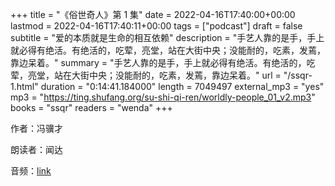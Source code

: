 +++
title = "《俗世奇人》第 1 集"
date = 2022-04-16T17:40:00+00:00
lastmod = 2022-04-16T17:40:11+00:00
tags = ["podcast"]
draft = false
subtitle = "爱的本质就是生命的相互依赖"
description = "手艺人靠的是手，手上就必得有绝活。有绝活的，吃荤，亮堂，站在大街中央；没能耐的，吃素，发蔫，靠边呆着。"
summary = "手艺人靠的是手，手上就必得有绝活。有绝活的，吃荤，亮堂，站在大街中央；没能耐的，吃素，发蔫，靠边呆着。"
url = "/ssqr-1.html"
duration = "0:14:41.184000"
length = 7049497
external_mp3 = "yes"
mp3 = "https://ting.shufang.org/su-shi-qi-ren/worldly-people_01_v2.mp3"
books = "ssqr"
readers = "wenda"
+++

作者：冯骥才

朗读者：闻达

音频：[link](https://ting.shufang.org/su-shi-qi-ren/worldly-people_01_v2.mp3)

